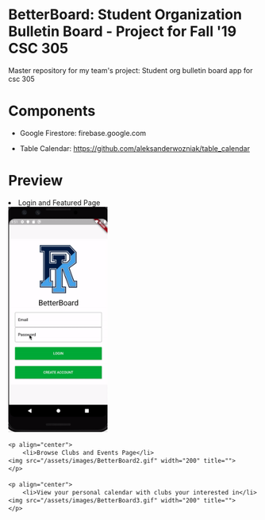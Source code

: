 # BetterBoard: Student Organization Bulletin Board - Project for Fall '19 CSC 305
Master repository for my team's project:
Student org bulletin board app for csc 305

# Components

- Google Firestore:
firebase.google.com


- Table Calendar:
https://github.com/aleksanderwozniak/table_calendar


# Preview
<p align = "center">
    <p align="center">
        <li>Login and Featured Page</li>
    <img src="/assets/images/BetterBoard1.gif" width="200" title=""> 
    </p>

    <p align="center">
        <li>Browse Clubs and Events Page</li>
    <img src="/assets/images/BetterBoard2.gif" width="200" title="">
    </p>

    <p align="center">
        <li>View your personal calendar with clubs your interested in</li>
    <img src="/assets/images/BetterBoard3.gif" width="200" title="">  
    </p>
</p>


